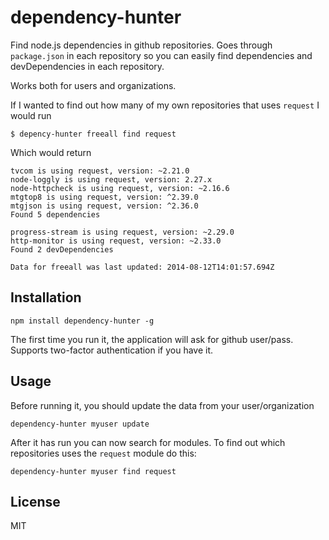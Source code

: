 # dependency-hunter

Find node.js dependencies in github repositories. Goes through `package.json` in each repository so you can easily find dependencies and devDependencies in each repository.

Works both for users and organizations.

If I wanted to find out how many of my own repositories that uses `request` I would run

```
$ depency-hunter freeall find request
```

Which would return

```
tvcom is using request, version: ~2.21.0
node-loggly is using request, version: 2.27.x
node-httpcheck is using request, version: ~2.16.6
mtgtop8 is using request, version: ^2.39.0
mtgjson is using request, version: ^2.36.0
Found 5 dependencies

progress-stream is using request, version: ~2.29.0
http-monitor is using request, version: ~2.33.0
Found 2 devDependencies

Data for freeall was last updated: 2014-08-12T14:01:57.694Z
```

## Installation

`npm install dependency-hunter -g`

The first time you run it, the application will ask for github user/pass. Supports two-factor authentication if you have it.

## Usage

Before running it, you should update the data from your user/organization

`dependency-hunter myuser update`

After it has run you can now search for modules. To find out which repositories uses the `request` module do this:

`dependency-hunter myuser find request`

## License

MIT